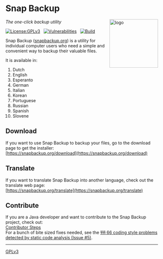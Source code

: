 # Snap Backup
<img src=https://snapbackup.org/graphics/snap-backup-icon.png align=right width=160 alt=logo>

_The one-click backup utility_

[![License:GPLv3](https://img.shields.io/badge/License-GPL%20v3-blue.svg)](https://github.com/snap-backup/snapbackup/blob/master/LICENSE.txt)
&nbsp;
[![Vulnerabilities](https://snyk.io/test/github/snap-backup/snapbackup/badge.svg)](https://snyk.io/test/github/snap-backup/snapbackup)
&nbsp;
[![Build](https://travis-ci.com/snap-backup/snapbackup.svg)](https://travis-ci.com/snap-backup/snapbackup)

Snap Backup ([snapbackup.org](https://snapbackup.org)) is a utility for individual computer users
who need a simple and convenient way to backup their valuable files.

It is available in:

1. Dutch
1. English
1. Esperanto
1. German
1. Italian
1. Korean
1. Portuguese
1. Russian
1. Spanish
1. Slovene

## Download
If you want to use Snap Backup to backup your files, go to the download page to get the installer:<br>
[https://snapbackup.org/download](https://snapbackup.org/download)

## Translate
If you want to translate Snap Backup into another language, check out the translate web page:<br>
[https://snapbackup.org/translate](https://snapbackup.org/translate)

## Contribute
If you are a Java developer and want to contribute to the Snap Backup project, check out:<br>
[Contributor Steps](https://github.com/snap-backup/snapbackup/wiki/Contributor-Steps)<br>
For a bunch of bite sized fixes needed, see the [~~111~~ 66 coding style problems detected by static code analysis (Issue #5)](https://github.com/snap-backup/snapbackup/issues/5).

---
[GPLv3](LICENSE.txt)
